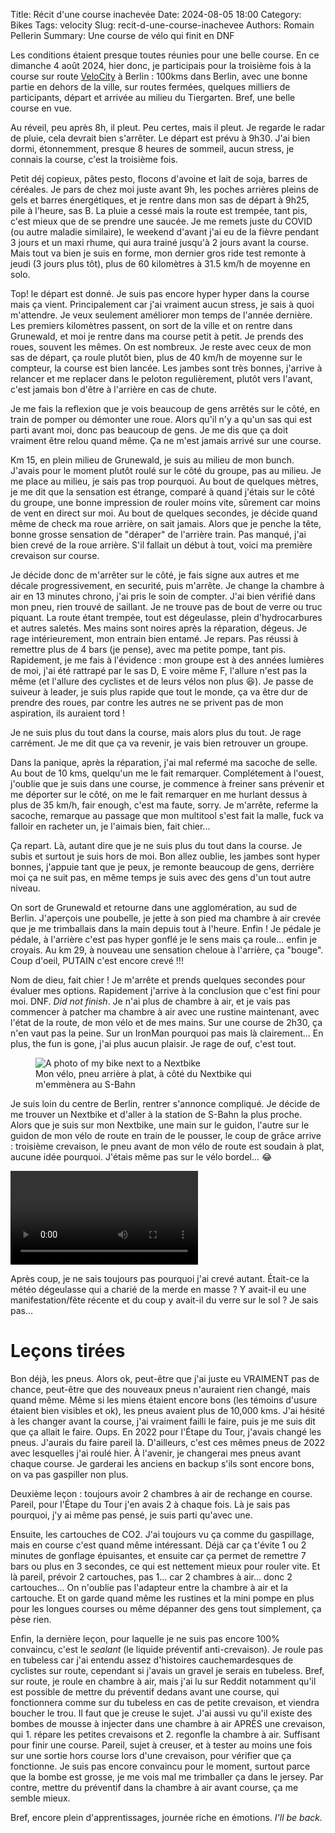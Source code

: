 Title: Récit d'une course inachevée
Date: 2024-08-05 18:00
Category: Bikes
Tags: velocity
Slug: recit-d-une-course-inachevee
Authors: Romain Pellerin
Summary: Une course de vélo qui finit en DNF

Les conditions étaient presque toutes réunies pour une belle course. En ce dimanche 4 août 2024, hier donc, je participais pour la troisième fois à la course sur route [VeloCity](https://velocity.berlin/) à Berlin : 100kms dans Berlin, avec une bonne partie en dehors de la ville, sur routes fermées, quelques milliers de participants, départ et arrivée au milieu du Tiergarten. Bref, une belle course en vue.

Au réveil, peu après 8h, il pleut. Peu certes, mais il pleut. Je regarde le radar de pluie, cela devrait bien s'arrêter. Le départ est prévu à 9h30. J'ai bien dormi, étonnemment, presque 8 heures de sommeil, aucun stress, je connais la course, c'est la troisième fois.

Petit déj copieux, pâtes pesto, flocons d'avoine et lait de soja, barres de céréales. Je pars de chez moi juste avant 9h, les poches arrières pleins de gels et barres énergétiques, et je rentre dans mon sas de départ à 9h25, pile à l'heure, sas B. La pluie a cessé mais la route est trempée, tant pis, c'est mieux que de se prendre une saucée. Je me remets juste du COVID (ou autre maladie similaire), le weekend d'avant j'ai eu de la fièvre pendant 3 jours et un maxi rhume, qui aura trainé jusqu'à 2 jours avant la course. Mais tout va bien je suis en forme, mon dernier gros ride test remonte à jeudi (3 jours plus tôt), plus de 60 kilomètres à 31.5 km/h de moyenne en solo.

Top! le départ est donné. Je suis pas encore hyper hyper dans la course mais ça vient. Principalement car j'ai vraiment aucun stress, je sais à quoi m'attendre. Je veux seulement améliorer mon temps de l'année dernière. Les premiers kilomètres passent, on sort de la ville et on rentre dans Grunewald, et moi je rentre dans ma course petit à petit. Je prends des roues, souvent les mêmes. On est nombreux. Je reste avec ceux de mon sas de départ, ça roule plutôt bien, plus de 40 km/h de moyenne sur le compteur, la course est bien lancée. Les jambes sont très bonnes, j'arrive à relancer et me replacer dans le peloton regulièrement, plutôt vers l'avant, c'est jamais bon d'être à l'arrière en cas de chute.

Je me fais la reflexion que je vois beaucoup de gens arrêtés sur le côté, en train de pomper ou démonter une roue. Alors qu'il n'y a qu'un sas qui est parti avant moi, donc pas beaucoup de gens. Je me dis que ça doit vraiment être relou quand même. Ça ne m'est jamais arrivé sur une course.

Km 15, en plein milieu de Grunewald, je suis au milieu de mon bunch. J'avais pour le moment plutôt roulé sur le côté du groupe, pas au milieu. Je me place au milieu, je sais pas trop pourquoi. Au bout de quelques mètres, je me dit que la sensation est étrange, comparé à quand j'étais sur le côté du groupe, une bonne impression de rouler moins vite, sûrement car moins de vent en direct sur moi. Au bout de quelques secondes, je décide quand même de check ma roue arrière, on sait jamais. Alors que je penche la tête, bonne grosse sensation de "déraper" de l'arrière train. Pas manqué, j'ai bien crevé de la roue arrière. S'il fallait un début à tout, voici ma première crevaison sur course.

Je décide donc de m'arrêter sur le côté, je fais signe aux autres et me décale progressivement, en securité, puis m'arrête. Je change la chambre à air en 13 minutes chrono, j'ai pris le soin de compter. J'ai bien vérifié dans mon pneu, rien trouvé de saillant. Je ne trouve pas de bout de verre ou truc piquant. La route étant trempée, tout est dégeulasse, plein d'hydrocarbures et autres saletés. Mes mains sont noires après la réparation, dégeus. Je rage intérieurement, mon entrain bien entamé. Je repars. Pas réussi à remettre plus de 4 bars (je pense), avec ma petite pompe, tant pis. Rapidement, je me fais à l'évidence : mon groupe est à des années lumières de moi, j'ai été rattrapé par le sas D, E voire même F, l'allure n'est pas la même (et l'allure des cyclistes et de leurs vélos non plus 😆). Je passe de suiveur à leader, je suis plus rapide que tout le monde, ça va être dur de prendre des roues, par contre les autres ne se privent pas de mon aspiration, ils auraient tord !

Je ne suis plus du tout dans la course, mais alors plus du tout. Je rage carrément. Je me dit que ça va revenir, je vais bien retrouver un groupe.

Dans la panique, après la réparation, j'ai mal refermé ma sacoche de selle. Au bout de 10 kms, quelqu'un me le fait remarquer. Complétement à l'ouest, j'oublie que je suis dans une course, je commence à freiner sans prévenir et me déporter sur le côté, on me le fait remarquer en me hurlant dessus à plus de 35 km/h, fair enough, c'est ma faute, sorry. Je m'arrête, referme la sacoche, remarque au passage que mon multitool s'est fait la malle, fuck va falloir en racheter un, je l'aimais bien, fait chier...

Ça repart. Là, autant dire que je ne suis plus du tout dans la course. Je subis et surtout je suis hors de moi. Bon allez oublie, les jambes sont hyper bonnes, j'appuie tant que je peux, je remonte beaucoup de gens, derrière moi ça ne suit pas, en même temps je suis avec des gens d'un tout autre niveau.

On sort de Grunewald et retourne dans une agglomération, au sud de Berlin. J'aperçois une poubelle, je jette à son pied ma chambre à air crevée que je me trimballais dans la main depuis tout à l'heure. Enfin ! Je pédale je pédale, à l'arrière c'est pas hyper gonflé je le sens mais ça roule... enfin je croyais. Au km 29, à nouveau une sensation cheloue à l'arrière, ça "bouge". Coup d'oeil, PUTAIN c'est encore crevé !!!

Nom de dieu, fait chier ! Je m'arrête et prends quelques secondes pour évaluer mes options. Rapidement j'arrive à la conclusion que c'est fini pour moi. DNF. _Did not finish_. Je n'ai plus de chambre à air, et je vais pas commencer à patcher ma chambre à air avec une rustine maintenant, avec l'état de la route, de mon vélo et de mes mains. Sur une course de 2h30, ça n'en vaut pas la peine. Sur un IronMan pourquoi pas mais là clairement... En plus, the fun is gone, j'ai plus aucun plaisir. Je rage de ouf, c'est tout.

<figure class="center">
<img src="{static}/images/velocity-2024.jpg" alt="A photo of my bike next to a Nextbike" />
<figcaption>Mon vélo, pneu arrière à plat, à côté du Nextbike qui m'emmènera au S-Bahn</figcaption>
</figure>

Je suis loin du centre de Berlin, rentrer s'annonce compliqué. Je décide de me trouver un Nextbike et d'aller à la station de S-Bahn la plus proche. Alors que je suis sur mon Nextbike, une main sur le guidon, l'autre sur le guidon de mon vélo de route en train de le pousser, le coup de grâce arrive : troisième crevaison, le pneu avant de mon vélo de route est soudain à plat, aucune idée pourquoi. J'étais même pas sur le vélo bordel... 😂

<video controls>
  <source src="./videos/velocity-2024.mp4" type="video/mp4">
</video>

Après coup, je ne sais toujours pas pourquoi j'ai crevé autant. Était-ce la météo dégeulasse qui a charié de la merde en masse ? Y avait-il eu une manifestation/fête récente et du coup y avait-il du verre sur le sol ? Je sais pas...

# Leçons tirées

Bon déjà, les pneus. Alors ok, peut-être que j'ai juste eu VRAIMENT pas de chance, peut-être que des nouveaux pneus n'auraient rien changé, mais quand même. Même si les miens étaient encore bons (les témoins d'usure étaient bien visibles et ok), les pneus avaient plus de 10,000 kms. J'ai hésité à les changer avant la course, j'ai vraiment failli le faire, puis je me suis dit que ça allait le faire. Oups. En 2022 pour l'Étape du Tour, j'avais changé les pneus. J'aurais du faire pareil là. D'ailleurs, c'est ces mêmes pneus de 2022 avec lesquelles j'ai roulé hier. À l'avenir, je changerai mes pneus avant chaque course. Je garderai les anciens en backup s'ils sont encore bons, on va pas gaspiller non plus.

Deuxième leçon : toujours avoir 2 chambres à air de rechange en course. Pareil, pour l'Étape du Tour j'en avais 2 à chaque fois. Là je sais pas pourquoi, j'y ai même pas pensé, je suis parti qu'avec une.

Ensuite, les cartouches de CO2. J'ai toujours vu ça comme du gaspillage, mais en course c'est quand même intéressant. Déjà car ça t'évite 1 ou 2 minutes de gonflage épuisantes, et ensuite car ça permet de remettre 7 bars ou plus en 3 secondes, ce qui est nettement mieux pour rouler vite. Et là pareil, prévoir 2 cartouches, pas 1... car 2 chambres à air... donc 2 cartouches... On n'oublie pas l'adapteur entre la chambre à air et la cartouche. Et on garde quand même les rustines et la mini pompe en plus pour les longues courses ou même dépanner des gens tout simplement, ça pèse rien.

Enfin, la dernière leçon, pour laquelle je ne suis pas encore 100% convaincu, c'est le _sealant_ (le liquide préventif anti-crevaison). Je roule pas en tubeless car j'ai entendu assez d'histoires cauchemardesques de cyclistes sur route, cependant si j'avais un gravel je serais en tubeless. Bref, sur route, je roule en chambre à air, mais j'ai lu sur Reddit notamment qu'il est possible de mettre du préventif dedans avant une course, qui fonctionnera comme sur du tubeless en cas de petite crevaison, et viendra boucher le trou. Il faut que je creuse le sujet. J'ai aussi vu qu'il existe des bombes de mousse à injecter dans une chambre à air APRÈS une crevaison, qui 1. répare les petites crevaisons et 2. regonfle la chambre à air. Suffisant pour finir une course. Pareil, sujet à creuser, et à tester au moins une fois sur une sortie hors course lors d'une crevaison, pour vérifier que ça fonctionne. Je suis pas encore convaincu pour le moment, surtout parce que la bombe est grosse, je me vois mal me trimballer ça dans le jersey. Par contre, mettre du préventif dans la chambre à air avant course, ça me semble mieux.

Bref, encore plein d'apprentissages, journée riche en émotions. _I'll be back._
